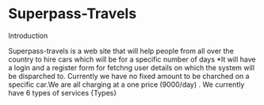 # Superpass-Travels
Introduction

Superpass-travels is a web site that will help people from all over the country to hire cars which will be for a specific number of days
*It will have a login and a register form for fetchng user details on which the system will be disparched to.
Currently we have no fixed amount to be charched on a specific car.We are all charging at a one price (9000/day) 
.
We currently have 6 types of services
{Types}



